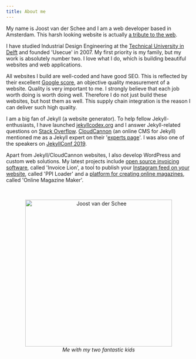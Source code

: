 ```yaml
---
title: About me
---
```


My name is Joost van der Schee and I am a web developer based in Amsterdam. This harsh looking website is actually [a tribute to the web](/blog/a-tribute-to-the-web). 

I have studied Industrial Design Engineering at the [Technical University in Delft](/uploads/tudelft.jpg) and founded 'Usecue' in 2007. My first priority is my family, but my work is absolutely number two. I love what I do, which is building beautiful websites and web applications. 

All websites I build are well-coded and have good SEO. This is reflected by their excellent [Google score](/blog/google-lighthouse-score/), an objective quality measurement of a website. Quality is very important to me. I strongly believe that each job worth doing is worth doing well. Therefore I do not just build these websites, but host them as well. This supply chain integration is the reason I can deliver such high quality.

I am a big fan of Jekyll (a website generator). To help fellow Jekyll-enthusiasts, I have launched [jekyllcodex.org](http://jekyllcodex.org) and I answer Jekyll-related questions on [Stack Overflow](http://stackoverflow.com/users/2397550/joosts). [CloudCannon](https://cloudcannon.com/) (an online CMS for Jekyll) mentioned me as a Jekyll expert on their '[experts page](https://cloudcannon.com/customers/usecue/)'. I was also one of the speakers on [JekyllConf 2019](https://jekyllconf.com/).

Apart from Jekyll/CloudCannon websites, I also develop WordPress and custom web solutions. My latest projects include [open source invoicing software](https://www.invoicelion.org/), called 'Invoice Lion', a tool to publish your [Instagram feed on your website](https://profilepageimages.usecue.com/), called 'PPI Loader' and a [platform for creating online magazines](https://www.onlinemagazinemaker.com/), called 'Online Magazine Maker'.

&nbsp;

<p style="text-align: center;"><img src="/img/joostvanderschee.png" style="max-width: 100%; width: 400px;" alt="Joost van der Schee" /><br /><em>Me with my two fantastic kids</em></p>
